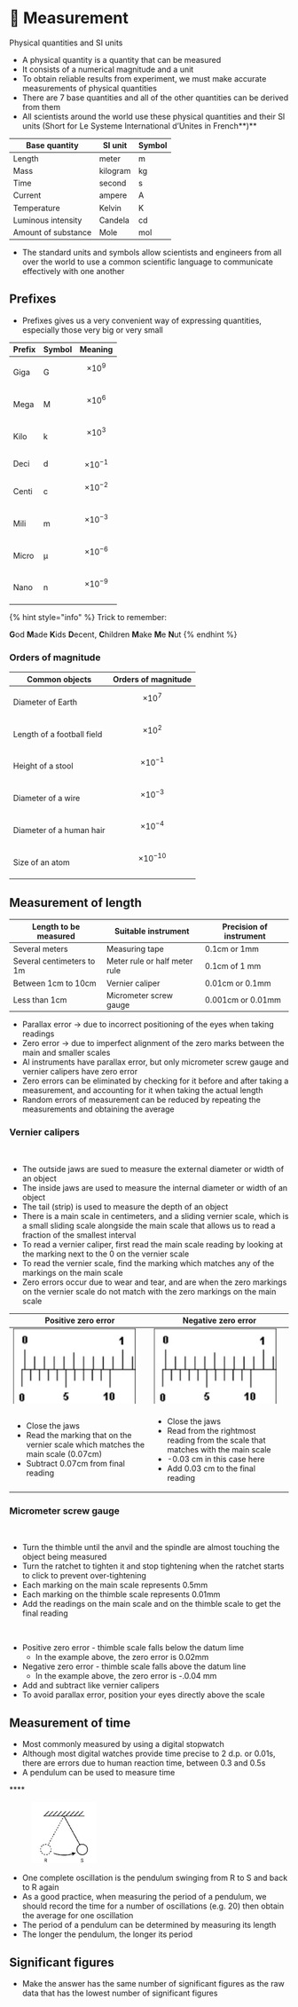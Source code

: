 # 📏 Measurement

Physical quantities and SI units

* A physical quantity is a quantity that can be measured
* It consists of a numerical magnitude and a unit
* To obtain reliable results from experiment, we must make accurate measurements of physical quantities
* There are 7 base quantities and all of the other quantities can be derived from them
* All scientists around the world use these physical quantities and their SI units (Short for Le Systeme International d’Unites in French**)**

| Base quantity       | SI unit  | Symbol |
| ------------------- | -------- | ------ |
| Length              | meter    | m      |
| Mass                | kilogram | kg     |
| Time                | second   | s      |
| Current             | ampere   | A      |
| Temperature         | Kelvin   | K      |
| Luminous intensity  | Candela  | cd     |
| Amount of substance | Mole     | mol    |

* The standard units and symbols allow scientists and engineers from all over the world to use a common scientific language to communicate effectively with one another

## Prefixes

* Prefixes gives us a very convenient way of expressing quantities, especially those very big or very small

| Prefix | Symbol | Meaning             |
| ------ | ------ | ------------------- |
| Giga   | G      | $$\times 10^9$$​    |
| Mega   | M      | $$\times 10^6$$​    |
| Kilo   | k      | $$\times 10^3$$​    |
| Deci   | d      | $$\times 10^{-1}$$  |
| Centi  | c      | $$\times 10^{-2}$$​ |
| Mili   | m      | $$\times 10^{-3}$$​ |
| Micro  | μ      | $$\times 10^{-6}$$​ |
| Nano   | n      | $$\times 10^{-9}$$​ |

{% hint style="info" %}
Trick to remember:

**G**od **M**ade **K**ids **D**ecent, **C**hildren **M**ake **M**e **N**ut
{% endhint %}

### Orders of magnitude

| Common objects             | Orders of magnitude  |
| -------------------------- | -------------------- |
| Diameter of Earth          | $$\times 10^7$$​     |
| Length of a football field | $$\times 10^2$$​     |
| Height of a stool          | $$\times 10^{-1}$$​  |
| Diameter of a wire         | $$\times 10^{-3}$$​  |
| Diameter of a human hair   | $$\times 10^{-4}$$​  |
| Size of an atom            | $$\times 10^{-10}$$​ |

## Measurement of length

| Length to be measured     | Suitable instrument           | Precision of instrument |
| ------------------------- | ----------------------------- | ----------------------- |
| Several meters            | Measuring tape                | 0.1cm or 1mm            |
| Several centimeters to 1m | Meter rule or half meter rule | 0.1cm of 1 mm           |
| Between 1cm to 10cm       | Vernier caliper               | 0.01cm or 0.1mm         |
| Less than 1cm             | Micrometer screw gauge        | 0.001cm or 0.01mm       |

* Parallax error -> due to incorrect positioning of the eyes when taking readings
* Zero error -> due to imperfect alignment of the zero marks between the main and smaller scales
* Al instruments have parallax error, but only micrometer screw gauge and vernier calipers have zero error
* Zero errors can be eliminated by checking for it before and after taking a measurement, and accounting for it when taking the actual length
* Random errors of measurement can be reduced by repeating the measurements and obtaining the average

### Vernier calipers

<figure><img src="https://lh5.googleusercontent.com/yVHXaj9OjWhQIRVTvpDPYuPccHEV7ktvDuRHXsKHLjHpJrYz8AW5Rk0BPr2oauYqangqKbPdOBIZmE3_oEedL9DAL5WLRF24rI0LbOVW-fNan7HsLM6xjPET5WL93Dl2sRoe8IH0nSt8sDLMf-YdRw" alt=""><figcaption></figcaption></figure>

* The outside jaws are sued to measure the external diameter or width of an object
* The inside jaws are used to measure the internal diameter or width of an object
* The tail (strip) is used to measure the depth of an object
* There is a main scale in centimeters, and a sliding vernier scale, which is a small sliding scale alongside the main scale that allows us to read a fraction of the smallest interval
* To read a vernier caliper, first read the main scale reading by looking at the marking next to the 0 on the vernier scale
* To read the vernier scale, find the marking which matches any of the markings on the main scale
* Zero errors occur due to wear and tear, and are when the zero markings on the vernier scale do not match with the zero markings on the main scale

| Positive zero error                                                                                                                                                  | Negative zero error                                                                                                                                                                                  |
| -------------------------------------------------------------------------------------------------------------------------------------------------------------------- | ---------------------------------------------------------------------------------------------------------------------------------------------------------------------------------------------------- |
| ![](<../.gitbook/assets/image (27).png>)                                                                                                                             | ![](<../.gitbook/assets/image (32).png>)                                                                                                                                                             |
| <ul><li>Close the jaws</li><li>Read the marking that on the vernier scale which matches the main scale (0.07cm)</li><li>Subtract 0.07cm from final reading</li></ul> | <ul><li>Close the jaws</li><li>Read from the rightmost reading from the scale that matches with the main scale</li><li>-0.03 cm in this case here</li><li>Add 0.03 cm to the final reading</li></ul> |

### Micrometer screw gauge

<figure><img src="https://lh4.googleusercontent.com/jANTGFqeG-TLMqFlzyeVHxa3yh6wUGHiUTJ3kO99L_MoH2h9VdJfV5Zk3bu8GTES5LUILobgaBfTsqTCy5WaDAY2nstSGRN1swYs9IabtiGlDAleEOk9qTjI-kY8gg8u0hpWSQBvE3S6FnJBxKZ9IA" alt=""><figcaption></figcaption></figure>

* Turn the thimble until the anvil and the spindle are almost touching the object being measured
* Turn the ratchet to tighten it and stop tightening when the ratchet starts to click to prevent over-tightening
* Each marking on the main scale represents 0.5mm
* Each marking on the thimble scale represents 0.01mm
* Add the readings on the main scale and on the thimble scale to get the final reading

<figure><img src="https://lh6.googleusercontent.com/6GeZivIx-vK3QEUyNgMzlIpVC5s9Sl6FfZcoedTZWS0qWREk2_HAMEabGCXHQxvbPKpcMZ2SMurNRrDKPSvIoxnh1AHE72otcMP5fy2EFiwsWBhR8dNo4MTokJwSrKbtljfsw4jpxXDkBhYmJXEumQ" alt=""><figcaption></figcaption></figure>

* Positive zero error - thimble scale falls below the datum lime
  * In the example above, the zero error is 0.02mm
* Negative zero error - thimble scale falls above the datum line
  * In the example above, the zero error is -.0.04 mm
* Add and subtract like vernier calipers
* To avoid parallax error, position your eyes directly above the scale

## Measurement of time

* Most commonly measured by using a digital stopwatch
* Although most digital watches provide time precise to 2 d.p. or 0.01s, there are errors due to human reaction time, between 0.3 and 0.5s
* A pendulum can be used to measure time

&#x20;****&#x20;

<figure><img src="../.gitbook/assets/image (42).png" alt=""><figcaption></figcaption></figure>

* One complete oscillation is the pendulum swinging from R to S and back to R again
* As a good practice, when measuring the period of a pendulum, we should record the time  for a number of oscillations (e.g. 20) then obtain the average for one oscillation
* The period of a pendulum can be determined by measuring its length
* The longer the pendulum, the longer its period

## Significant figures

* Make the answer has the same number of significant figures as the raw data that has the lowest number of significant figures

